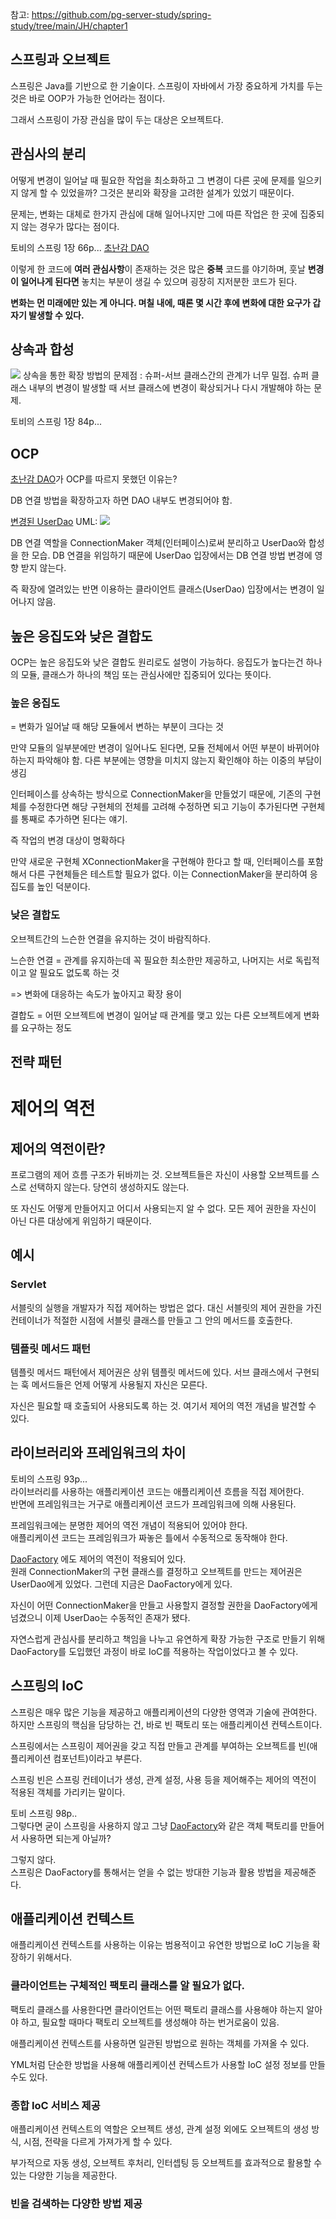 
참고: 
https://github.com/pg-server-study/spring-study/tree/main/JH/chapter1

## 스프링과 오브젝트
스프링은 Java를 기반으로 한 기술이다.
스프링이 자바에서 가장 중요하게 가치를 두는 것은 바로 OOP가 가능한 언어라는 점이다.

그래서 스프링이 가장 관심을 많이 두는 대상은 오브젝트다.


## 관심사의 분리

어떻게 변경이 일어날 때 필요한 작업을 최소화하고 그 변경이 다른 곳에 문제를 일으키지 않게 할 수 있었을까?
그것은 분리와 확장을 고려한 설계가 있었기 때문이다.

문제는, 변화는 대체로 한가지 관심에 대해 일어나지만 그에 따른 작업은 한 곳에 집중되지 않는 경우가 많다는 점이다.


토비의 스프링 1장 66p...
[초난감 DAO](https://github.com/pg-server-study/spring-study/tree/main/JH/chapter1#134-%EC%9B%90%EC%B9%99%EA%B3%BC-%ED%8C%A8%ED%84%B4)

이렇게 한 코드에 **여러 관심사항**이 존재하는 것은 많은 **중복** 코드를 야기하며, 훗날 **변경이 일어나게 된다면** 놓치는 부분이 생길 수 있으며 굉장히 지저분한 코드가 된다.

**변화는 먼 미래에만 있는 게 아니다. 며칠 내에, 때론 몇 시간 후에 변화에 대한 요구가 갑자기 발생할 수 있다.**


## 상속과 합성
![](https://jinjungs.github.io/img/tobi-spring/1-1/4DEE3FB2-EE6F-43A8-A476-794A3ACF7783.jpeg)
상속을 통한 확장 방법의 문제점 : 슈퍼-서브 클래스간의 관계가 너무 밀접.
슈퍼 클래스 내부의 변경이 발생할 때 서브 클래스에 변경이 확상되거나 다시 개발해야 하는 문제.


토비의 스프링 1장 84p...


## OCP 
[초난감 DAO](https://github.com/pg-server-study/spring-study/tree/main/JH/chapter1#134-%EC%9B%90%EC%B9%99%EA%B3%BC-%ED%8C%A8%ED%84%B4)가 OCP를 따르지 못했던 이유는?

DB 연결 방법을 확장하고자 하면 DAO 내부도 변경되어야 함.


[변경된 UserDao](https://github.com/pg-server-study/spring-study/tree/main/JH/chapter1#134-%EC%9B%90%EC%B9%99%EA%B3%BC-%ED%8C%A8%ED%84%B4) UML:
![](https://velog.velcdn.com/images/taesunpark/post/d08890d6-2db4-43ee-9489-af0734bb2e1e/image.png)


DB 연결 역할을 ConnectionMaker 객체(인터페이스)로써 분리하고 UserDao와 합성을 한 모습.
DB 연결을 위임하기 때문에 UserDao 입장에서는 DB 연결 방법 변경에 영향 받지 않는다.

즉 확장에 열려있는 반면 이용하는 클라이언트 클래스(UserDao) 입장에서는 변경이 일어나지 않음.



## 높은 응집도와 낮은 결합도

OCP는 높은 응집도와 낮은 결합도 원리로도 설명이 가능하다.
응집도가 높다는건 하나의 모듈, 클래스가 하나의 책임 또는 관심사에만 집중되어 있다는 뜻이다.

### 높은 응집도

= 변화가 일어날 때 해당 모듈에서 변하는 부분이 크다는 것

만약 모듈의 일부분에만 변경이 일어나도 된다면, 모듈 전체에서 어떤 부분이 바뀌어야 하는지 파악해야 함.
다른 부분에는 영향을 미치지 않는지 확인해야 하는 이중의 부담이 생김

인터페이스를 상속하는 방식으로 ConnectionMaker을 만들었기 때문에,
기존의 구현체를 수정한다면 해당 구현체의 전체를 고려해 수정하면 되고 기능이 추가된다면 구현체를 통째로 추가하면 된다는 얘기.

즉 작업의 변경 대상이 명확하다

만약 새로운 구현체 XConnectionMaker을 구현해야 한다고 할 때, 인터페이스를 포함해서 다른 구현체들은 테스트할 필요가 없다.
이는 ConnectionMaker을 분리하여 응집도를 높인 덕분이다.


### 낮은 결합도

오브젝트간의 느슨한 연결을 유지하는 것이 바람직하다.

느슨한 연결 = 관계를 유지하는데 꼭 필요한 최소한만 제공하고, 나머지는 서로 독립적이고 알 필요도 없도록 하는 것

=> 변화에 대응하는 속도가 높아지고 확장 용이

결합도 = 어떤 오브젝트에 변경이 일어날 때 관계를 맺고 있는 다른 오브젝트에게 변화를 요구하는 정도

## 전략 패턴


# 제어의 역전

## 제어의 역전이란?
프로그램의 제어 흐름 구조가 뒤바끼는 것.
오브젝트들은 자신이 사용할 오브젝트를 스스로 선택하지 않는다. 당연히 생성하지도 않는다.   

또 자신도 어떻게 만들어지고 어디서 사용되는지 알 수 없다. 모든 제어 권한을 자신이 아닌 다른 대상에게 위임하기 때문이다.

## 예시
### Servlet
서블릿의 실행을 개발자가 직접 제어하는 방법은 없다. 대신 서블릿의 제어 권한을 가진 컨테이너가 적절한 시점에 서블릿 클래스를 만들고 그 안의 메서드를 호출한다.

### 템플릿 메서드 패턴
템플릿 메서드 패턴에서 제어권은 상위 템플릿 메서드에 있다. 서브 클래스에서 구현되는 훅 메서드들은 언제 어떻게 사용될지 자신은 모른다.

자신은 필요할 때 호출되어 사용되도록 하는 것.
여기서 제어의 역전 개념을 발견할 수 있다.

## 라이브러리와 프레임워크의 차이

토비의 스프링 93p...  
라이브러리를 사용하는 애플리케이션 코드는 애플리케이션 흐름을 직접 제어한다.  
반면에 프레임워크는 거구로 애플리케이션 코드가 프레임워크에 의해 사용된다.

프레임워크에는 분명한 제어의 역전 개념이 적용되어 있어야 한다.  
애플리케이션 코드는 프레임워크가 짜놓은 틀에서 수동적으로 동작해야 한다.

[DaoFactory](https://github.com/pg-server-study/spring-study/blob/main/JH/chapter1/README.md#14-%EC%A0%9C%EC%96%B4%EC%99%80-%EC%97%AD%EC%A0%84) 에도 제어의 역전이 적용되어 있다.  
원래 ConnectionMaker의 구현 클래스를 결정하고 오브젝트를 만드는 제어권은 UserDao에게 있었다.
그런데 지금은 DaoFactory에게 있다.

자신이 어떤 ConnectionMaker을 만들고 사용할지 결정할 권한을 DaoFactory에게 넘겼으니 이제 UserDao는 수동적인 존재가 됐다.

자연스럽게 관심사를 분리하고 책임을 나누고 유연하게 확장 가능한 구조로 만들기 위해 DaoFactory를 도입했던 과정이 바로 IoC를 적용하는 작업이었다고 볼 수 있다.

## 스프링의 IoC

스프링은 매우 많은 기능을 제공하고 애플리케이션의 다양한 영역과 기술에 관여한다.
하지만 스프링의 핵심을 담당하는 건, 바로 빈 팩토리 또는 애플리케이션 컨텍스트이다.

스프링에서는 스프링이 제어권을 갖고 직접 만들고 관계를 부여하는 오브젝트를 빈(애플리케이션 컴포넌트)이라고 부른다.

스프링 빈은 스프링 컨테이너가 생성, 관계 설정, 사용 등을 제어해주는 제어의 역전이 적용된 객체를 가리키는 말이다.  


토비 스프링 98p..  
그렇다면 굳이 스프링을 사용하지 않고 그냥 [DaoFactory](https://github.com/pg-server-study/spring-study/blob/main/JH/chapter1/README.md#14-%EC%A0%9C%EC%96%B4%EC%99%80-%EC%97%AD%EC%A0%84)와 같은 객체 팩토리를 만들어서 사용하면 되는게 아닐까?

그렇지 않다.  
스프링은 DaoFactory를 통해서는 얻을 수 없는 방대한 기능과 활용 방법을 제공해준다.

## 애플리케이션 컨텍스트

애플리케이션 컨텍스트를 사용하는 이유는 범용적이고 유연한 방법으로 IoC 기능을 확장하기 위해서다.

### 클라이언트는 구체적인 팩토리 클래스를 알 필요가 없다.
팩토리 클래스를 사용한다면 클라이언트는 어떤 팩토리 클래스를 사용해야 하는지 알아야 하고, 필요할 때마다 팩토리 오브젝트를 생성해야 하는 번거로움이 있음.

애플리케이션 컨텍스트를 사용하면 일관된 방법으로 원하는 객체를 가져올 수 있다.

YML처럼 단순한 방법을 사용해 애플리케이션 컨텍스트가 사용할 IoC 설정 정보를 만들 수도 있다.

### 종합 IoC 서비스 제공

애플리케이션 컨텍스트의 역할은 오브젝트 생성, 관계 설정 외에도 오브젝트의 생성 방식, 시점, 전략을 다르게 가져가게 할 수 있다.

부가적으로 자동 생성, 오브젝트 후처리, 인터셉팅 등 오브젝트를 효과적으로 활용할 수 있는 다양한 기능을 제공한다.

### 빈을 검색하는 다양한 방법 제공

